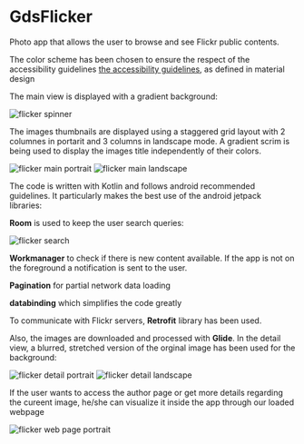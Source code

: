 # GdsFlicker

Photo app that allows the user to browse and see Flickr public contents. 

The color scheme has been chosen to ensure the respect of the accessibility guidelines
[the accessibility guidelines](https://material.io/resources/color/#!/?view.left=1&view.right=0&primary.color=6200EE&secondary.color=00a895?raw=false), as defined in material design

The main view is displayed with a gradient background:

![flicker spinner](https://github.com/Chouette2018/GdsFlicker/blob/master/screenshots/flicker_spinner.png?raw=true "Flicker spinner")

The images thumbnails are displayed using a staggered grid layout with 2 columnes in portarit and 3 columns in landscape mode.
A gradient scrim is being used to display the images title independently of their colors.

![flicker main portrait](https://github.com/Chouette2018/GdsFlicker/blob/master/screenshots/flicker_ferrari_search.png?raw=true "flicker main portrait")
![flicker main landscape](https://github.com/Chouette2018/GdsFlicker/blob/master/screenshots/flicker_main_landscape.png?raw=true "flicker main landscape")

The code is written with Kotlin and follows android recommended guidelines. 
It particularly makes the best use of the android jetpack libraries:

**Room** is used to keep the user search queries:

![flicker search](https://github.com/Chouette2018/GdsFlicker/blob/master/screenshots/flicker_search_history.png?raw=true)

**Workmanager** to check if there is new content available. If the app is not on the foreground a notification is sent to the user.

**Pagination** for partial network data loading

**databinding** which simplifies the code greatly

To communicate with Flickr servers, **Retrofit** library has been used. 

Also, the images are downloaded and processed with **Glide**. In the detail view, a blurred, 
stretched version of the orginal image has been used for the background:

![flicker detail portrait](https://github.com/Chouette2018/GdsFlicker/blob/master/screenshots/flicker_detail_portrait.png?raw=true)
![flicker detail landscape](https://github.com/Chouette2018/GdsFlicker/blob/master/screenshots/flicker_detail_landscape.png?raw=true)

If the user wants to access the author page or get more details regarding the cureent image, 
he/she can visualize it inside the app through our loaded webpage

![flicker web page portrait](https://github.com/Chouette2018/GdsFlicker/blob/master/screenshots/flicker_web_page.png?raw=true)
